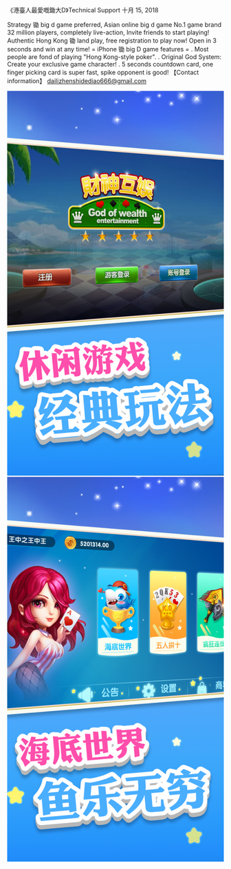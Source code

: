 《港臺人最愛嘅鋤大D》Technical Support
十月 15, 2018

Strategy 锄 big d game preferred, Asian online big d game No.1 game brand 32 million players, completely live-action, 
Invite friends to start playing! Authentic Hong Kong 锄 land play, free registration to play now! Open in 3 seconds and win at any time! 
= iPhone 锄 big D game features = 
. Most people are fond of playing "Hong Kong-style poker". 
. Original God System: Create your exclusive game character! 
. 5 seconds countdown card, one finger picking card is super fast, spike opponent is good!
【Contact information】
dailizhenshidediao666@gmail.com


![图片](https://github.com/1Thai/luckyfishhuyu/blob/master/sct_ip_03.jpg)
![图片](https://github.com/1Thai/luckyfishhuyu/blob/master/sct_ip_02.jpg)
